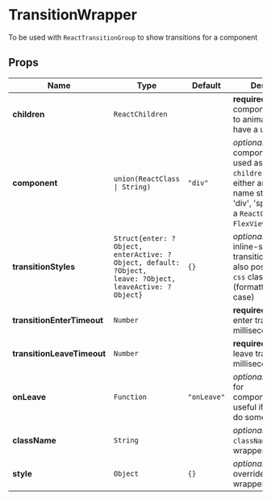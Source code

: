 # TransitionWrapper

To be used with `ReactTransitionGroup` to show transitions for a component

## Props
|Name|Type|Default|Description|
|----|----|-------|-----------|
| **children** | <code>ReactChildren</code> |  | **required**. The component you want to animate (it must have a unique "key") |
| **component** | <code>union(ReactClass &#124; String)</code> | <code>"div"</code> | *optional*. Custom component to be used as wrapper for `children`. Can be either an html tag name string (eg. 'div', 'span', etc), or a `ReactClass` (eg. `FlexView`) |
| **transitionStyles** | <code>Struct{enter: ?Object, enterActive: ?Object, default: ?Object, leave: ?Object, leaveActive: ?Object}</code> | <code>{}</code> | *optional*. Object with inline-style for each transition event. It's also possible to use `css` classes (formatted in kebab-case) |
| **transitionEnterTimeout** | <code>Number</code> |  | **required**. Duration of enter transition in milliseconds |
| **transitionLeaveTimeout** | <code>Number</code> |  | **required**. Duration of leave transition in milliseconds |
| **onLeave** | <code>Function</code> | <code>"onLeave"</code> | *optional*. Callback for componentDidLeave: useful if you need to do some cleanup |
| **className** | <code>String</code> |  | *optional*. Additional `className` for wrapper element |
| **style** | <code>Object</code> | <code>{}</code> | *optional*. Inline-style overrides for wrapper element |